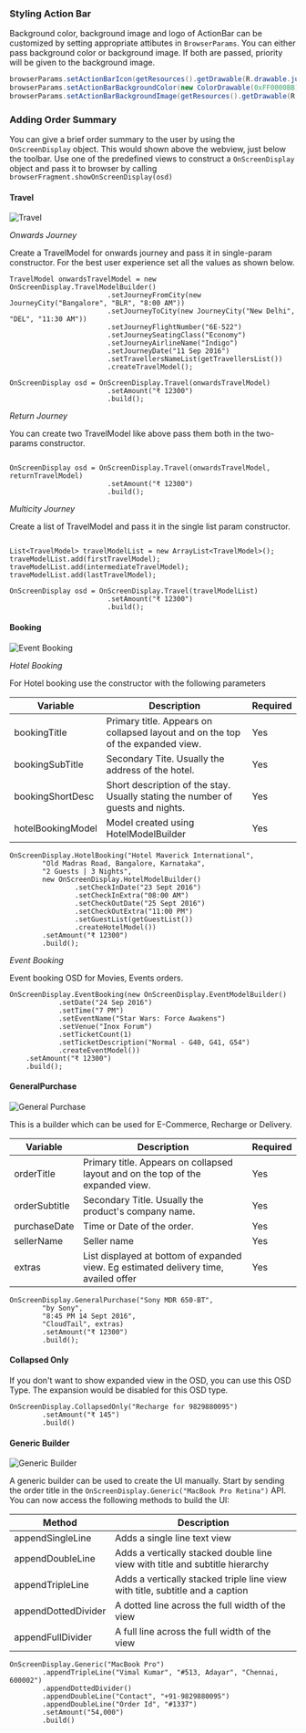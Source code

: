 
### Styling Action Bar

Background color, background image and logo of ActionBar can be customized by setting appropriate attibutes in `BrowserParams`. You can either pass background color or background image. If both are passed, priority will be given to the background image.

```java
browserParams.setActionBarIcon(getResources().getDrawable(R.drawable.juspay_logo_white));
browserParams.setActionBarBackgroundColor(new ColorDrawable(0xFF0000BB));
browserParams.setActionBarBackgroundImage(getResources().getDrawable(R.drawable.abc_item_background_holo_light));
```

### Adding Order Summary

You can give a brief order summary to the user by using the `OnScreenDisplay` object. This would shown above the webview, just below the toolbar. Use one of the predefined views to construct a `OnScreenDisplay` object and pass it to browser by calling `browserFragment.showOnScreenDisplay(osd)`

#### Travel

![Travel](/img/TravelReturn.png?raw=true "Travel")

_Onwards Journey_

Create a TravelModel for onwards journey and pass it in single-param constructor. For the best user experience set all the values as shown below.

```
TravelModel onwardsTravelModel = new OnScreenDisplay.TravelModelBuilder()
                        .setJourneyFromCity(new JourneyCity("Bangalore", "BLR", "8:00 AM"))
                        .setJourneyToCity(new JourneyCity("New Delhi", "DEL", "11:30 AM"))
                        .setJourneyFlightNumber("6E-522")
                        .setJourneySeatingClass("Economy")
                        .setJourneyAirlineName("Indigo")
                        .setJourneyDate("11 Sep 2016")
                        .setTravellersNameList(getTravellersList())
                        .createTravelModel();

OnScreenDisplay osd = OnScreenDisplay.Travel(onwardsTravelModel)
                        .setAmount("₹ 12300")
                        .build();

```

_Return Journey_

You can create two TravelModel like above pass them both in the two-params constructor.

```

OnScreenDisplay osd = OnScreenDisplay.Travel(onwardsTravelModel, returnTravelModel)
                        .setAmount("₹ 12300")
                        .build();

```

_Multicity Journey_

Create a list of TravelModel and pass it in the single list param constructor.

```

List<TravelModel> travelModelList = new ArrayList<TravelModel>();
traveModelList.add(firstTravelModel);
traveModelList.add(intermediateTravelModel);
traveModelList.add(lastTravelModel);

OnScreenDisplay osd = OnScreenDisplay.Travel(travelModelList)
                        .setAmount("₹ 12300")
                        .build();

```

#### Booking

![Event Booking](/img/Event.png?raw=true "Event Booking")

_Hotel Booking_

For Hotel booking use the constructor with the following parameters


| Variable | Description | Required |
|----------|------------|-----------|
| bookingTitle | Primary title. Appears on collapsed layout and on the top of the expanded view. | Yes |
| bookingSubTitle | Secondary Tite. Usually the address of the hotel. | Yes |
| bookingShortDesc | Short description of the stay. Usually stating the number of guests and nights. | Yes |
| hotelBookingModel | Model created using HotelModelBuilder | Yes |

```
OnScreenDisplay.HotelBooking("Hotel Maverick International",
        "Old Madras Road, Bangalore, Karnataka",
        "2 Guests | 3 Nights",
        new OnScreenDisplay.HotelModelBuilder()
                .setCheckInDate("23 Sept 2016")
                .setCheckInExtra("08:00 AM")
                .setCheckOutDate("25 Sept 2016")
                .setCheckOutExtra("11:00 PM")
                .setGuestList(getGuestList())
                .createHotelModel())
        .setAmount("₹ 12300")
        .build();
```

_Event Booking_

Event booking OSD for Movies, Events orders.

```
OnScreenDisplay.EventBooking(new OnScreenDisplay.EventModelBuilder()
            .setDate("24 Sep 2016")
            .setTime("7 PM")
            .setEventName("Star Wars: Force Awakens")
            .setVenue("Inox Forum")
            .setTicketCount(1)
            .setTicketDescription("Normal - G40, G41, G54")
            .createEventModel())
    .setAmount("₹ 12300")
    .build();
```

#### GeneralPurchase

![General Purchase](/img/Purchase.png?raw=true "General Purchase")

This is a builder which can be used for E-Commerce, Recharge or Delivery.


| Variable | Description | Required |
|----------|------------|-----------|
| orderTitle | Primary title. Appears on collapsed layout and on the top of the expanded view. | Yes |
| orderSubtitle | Secondary Title. Usually the product's company name. | Yes |
| purchaseDate | Time or Date of the order. | Yes |
| sellerName | Seller name | Yes |
| extras | List<String> displayed at bottom of expanded view. Eg estimated delivery time, availed offer | Yes |



```
OnScreenDisplay.GeneralPurchase("Sony MDR 650-BT",
        "by Sony",
        "8:45 PM 14 Sept 2016",
        "CloudTail", extras)
        .setAmount("₹ 12300")
        .build();
```

#### Collapsed Only

If you don't want to show expanded view in the OSD, you can use this OSD Type. The expansion would be disabled for this OSD type.

```
OnScreenDisplay.CollapsedOnly("Recharge for 9829880095")
        .setAmount("₹ 145")
        .build()
```

#### Generic Builder

![Generic Builder](/img/Generic.png?raw=true "Generic Builder")

A generic builder can be used to create the UI manually. Start by sending the order title in the `OnScreenDisplay.Generic("MacBook Pro Retina")` API. You can now access the following methods to build the UI:

| Method | Description |
|----------|-----------|
| appendSingleLine | Adds a single line text view |
| appendDoubleLine | Adds a vertically stacked double line view with title and subtitle hierarchy |
| appendTripleLine | Adds a vertically stacked triple line view with title, subtitle and a caption|
| appendDottedDivider | A dotted line across the full width of the view |
| appendFullDivider | A full line across the full width of the view |

```
OnScreenDisplay.Generic("MacBook Pro")
        .appendTripleLine("Vimal Kumar", "#513, Adayar", "Chennai, 600002")
        .appendDottedDivider()
        .appendDoubleLine("Contact", "+91-9829880095")
        .appendDoubleLine("Order Id", "#1337")
        .setAmount("54,000")
        .build()
```